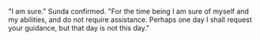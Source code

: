 "I am sure." Sunda confirmed. "For the time being I am sure of myself and my abilities, and do not require assistance. Perhaps one day I shall request your guidance, but that day is not this day."